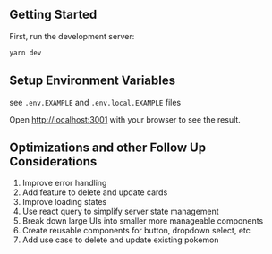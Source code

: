 ## Getting Started

First, run the development server:

```bash
yarn dev
```

## Setup Environment Variables

see `.env.EXAMPLE` and `.env.local.EXAMPLE` files

Open [http://localhost:3001](http://localhost:3001) with your browser to see the result.

## Optimizations and other Follow Up Considerations

1. Improve error handling
2. Add feature to delete and update cards
3. Improve loading states
4. Use react query to simplify server state management
5. Break down large UIs into smaller more manageable components
6. Create reusable components for button, dropdown select, etc
7. Add use case to delete and update existing pokemon
